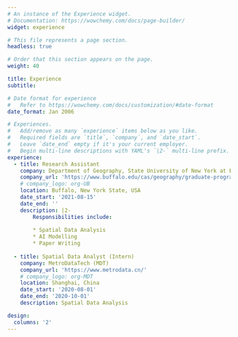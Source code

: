 ```yaml
---
# An instance of the Experience widget.
# Documentation: https://wowchemy.com/docs/page-builder/
widget: experience

# This file represents a page section.
headless: true

# Order that this section appears on the page.
weight: 40

title: Experience
subtitle:

# Date format for experience
#   Refer to https://wowchemy.com/docs/customization/#date-format
date_format: Jan 2006

# Experiences.
#   Add/remove as many `experience` items below as you like.
#   Required fields are `title`, `company`, and `date_start`.
#   Leave `date_end` empty if it's your current employer.
#   Begin multi-line descriptions with YAML's `|2-` multi-line prefix.
experience:
  - title: Research Assistant
    company: Department of Geography, State University of New York at Buffalo
    company_url: 'https://www.buffalo.edu/cas/geography/graduate-program/meet-our-students/Zhenqi-Zhou.html'
    # company_logo: org-UB
    location: Buffalo, New York State, USA
    date_start: '2021-08-15'
    date_end: ''
    description: |2-
        Responsibilities include:
        
        * Spatial Data Analysis
        * AI Modelling
        * Paper Writing
        
  - title: Spatial Data Analyst (Intern)
    company: MetroDataTech (MDT)
    company_url: 'https://www.metrodata.cn/'
    # company_logo: org-MDT
    location: Shanghai, China
    date_start: '2020-08-01'
    date_end: '2020-10-01'
    description: Spatial Data Analysis

design:
  columns: '2'
---
```

